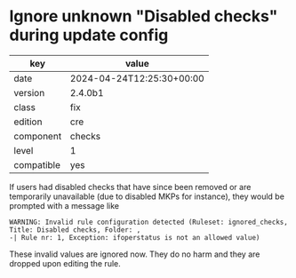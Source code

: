 [//]: # (werk v2)
# Ignore unknown "Disabled checks" during update config

key        | value
---------- | ---
date       | 2024-04-24T12:25:30+00:00
version    | 2.4.0b1
class      | fix
edition    | cre
component  | checks
level      | 1
compatible | yes

If users had disabled checks that have since been removed or are temporarily unavailable (due to disabled MKPs for instance), they would be prompted with a message like

```
WARNING: Invalid rule configuration detected (Ruleset: ignored_checks, Title: Disabled checks, Folder: ,
-| Rule nr: 1, Exception: ifoperstatus is not an allowed value)
```

These invalid values are ignored now.
They do no harm and they are dropped upon editing the rule.

